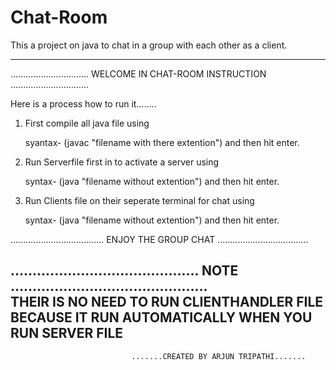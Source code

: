 # Chat-Room
This a project on java to chat in a group with each other as a client.


_________________________________________________________________________________________________
............................... WELCOME IN CHAT-ROOM INSTRUCTION ...............................
  
 Here is a process how to run it........
 
 1. First compile all java file using 
 	
 	syantax-
 		(javac "filename with there extention")
 	and then hit enter.
 
 2. Run Serverfile first in to activate a server using 
 
 	syntax-
 		(java "filename without extention")
 	and then hit enter.
 
 3. Run Clients file on their seperate terminal for chat using 
 	
 	syntax-
 		(java "filename without extention")
 	and then hit enter.
 	
  
 ..................................... ENJOY THE GROUP CHAT ....................................
  
...........................................  NOTE  .............................................  
THEIR IS NO NEED TO RUN CLIENTHANDLER FILE BECAUSE IT RUN AUTOMATICALLY WHEN YOU RUN SERVER FILE
-------------------------------------------------------------------------------------------------

			                   .......CREATED BY ARJUN TRIPATHI.......
